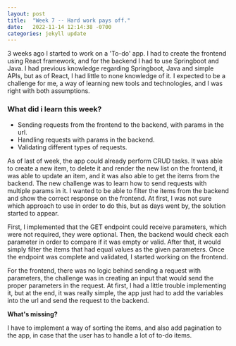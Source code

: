 ```yaml
---
layout: post
title:  "Week 7 -- Hard work pays off."
date:   2022-11-14 12:14:38 -0700
categories: jekyll update
---
```


3 weeks ago I started to work on a 'To-do' app. I had to create the frontend using React framework, and for the backend I had to use Springboot and Java. I had previous knowledge regarding Springboot, Java and simple APIs, but as of React, I had little to none knowledge of it. I expected to be a challenge for me, a way of learning new tools and technologies, and I was right with both assumptions.

### What did i learn this week?
- Sending requests from the frontend to the backend, with params in the url.
- Handling requests with params in the backend.
- Validating different types of requests.

As of last of week, the app could already perform CRUD tasks. It was able to create a new item, to delete it and render the new list on the frontend, it was able to update an item, and it was also able to get the items from the backend. The new challenge was to learn how to send requests with multiple params in it. I wanted to be able to filter the items from the backend and show the correct response on the frontend. At first, I was not sure which approach to use in order to do this, but as days went by, the solution started to appear. 

First, I implemented that the GET endpoint could receive parameters, which were not required, they were optional. Then, the backend would check each parameter in order to compare if it was empty or valid. After that, it would simply filter the items that had equal values as the given parameters. Once the endpoint was complete and validated, I started working on the frontend.

For the frontend, there was no logic behind sending a request with parameters, the challenge was in creating an input that would send the proper parameters in the request. At first, I had a little trouble implementing it, but at the end, it was really simple, the app just had to add the variables into the url and send the request to the backend.

**What's missing?** 

I have to implement a way of sorting the items, and also add pagination to the app, in case that the user has to handle a lot of to-do items.